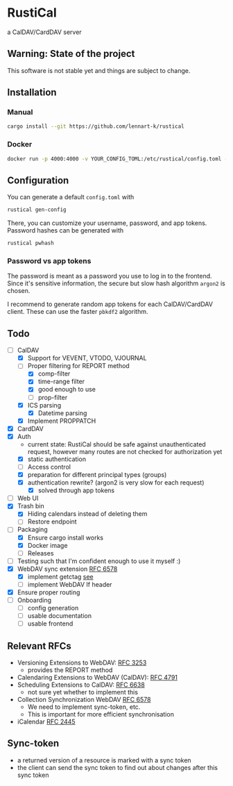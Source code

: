 # RustiCal

a CalDAV/CardDAV server

## Warning: State of the project

This software is not stable yet and things are subject to change.

## Installation

### Manual

```sh
cargo install --git https://github.com/lennart-k/rustical
```

### Docker

```sh
docker run -p 4000:4000 -v YOUR_CONFIG_TOML:/etc/rustical/config.toml -v YOUR_DATA_DIRECTORY:YOUR_DATA_DIRECTORY ghcr.io/lennart-k/rustical
```

## Configuration

You can generate a default `config.toml` with
```sh
rustical gen-config
```
There, you can customize your username, password, and app tokens.
Password hashes can be generated with
```sh
rustical pwhash
```

### Password vs app tokens

The password is meant as a password you use to log in to the frontend.
Since it's sensitive information, the secure but slow hash algorithm `argon2` is chosen.

I recommend to generate random app tokens for each CalDAV/CardDAV client.
These can use the faster `pbkdf2` algorithm.


## Todo

- [ ] CalDAV
  - [x] Support for VEVENT, VTODO, VJOURNAL
  - [ ] Proper filtering for REPORT method
    - [x] comp-filter
    - [x] time-range filter
    - [x] good enough to use
    - [ ] prop-filter
  - [x] ICS parsing
    - [x] Datetime parsing
  - [x] Implement PROPPATCH
- [x] CardDAV
- [x] Auth
  - current state: RustiCal should be safe against unauthenticated request, however many routes are not checked for authorization yet
  - [x] static authentication
  - [ ] Access control
  - [x] preparation for different principal types (groups)
  - [x] authentication rewrite? (argon2 is very slow for each request)
    - [x] solved through app tokens
- [ ] Web UI
- [x] Trash bin
  - [x] Hiding calendars instead of deleting them
  - [ ] Restore endpoint
- [ ] Packaging
  - [x] Ensure cargo install works
  - [x] Docker image
  - [ ] Releases
- [ ] Testing such that I'm confident enough to use it myself :)
- [x] WebDAV sync extension [RFC 6578](https://www.rfc-editor.org/rfc/rfc6578)
  - [x] implement getctag [see](https://github.com/apple/ccs-calendarserver/blob/master/doc/Extensions/caldav-ctag.txt)
  - [ ] implement WebDAV If header
- [x] Ensure proper routing
- [ ] Onboarding
  - [ ] config generation
  - [ ] usable documentation
  - [ ] usable frontend

## Relevant RFCs

- Versioning Extensions to WebDAV: [RFC 3253](https://datatracker.ietf.org/doc/html/rfc3253)
  - provides the REPORT method
- Calendaring Extensions to WebDAV (CalDAV): [RFC 4791](https://datatracker.ietf.org/doc/html/rfc4791)
- Scheduling Extensions to CalDAV: [RFC 6638](https://datatracker.ietf.org/doc/html/rfc6638)
  - not sure yet whether to implement this
- Collection Synchronization WebDAV [RFC 6578](https://datatracker.ietf.org/doc/html/rfc6578)
  - We need to implement sync-token, etc.
  - This is important for more efficient synchronisation
- iCalendar [RFC 2445](https://datatracker.ietf.org/doc/html/rfc2445#section-3.10)

## Sync-token

- a returned version of a resource is marked with a sync token
- the client can send the sync token to find out about changes after this sync token
